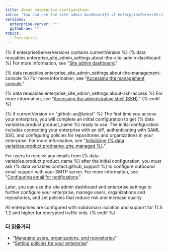 ```yaml
---
title: About enterprise configuration
intro: 'You can use the site admin dashboard{% if enterpriseServerVersions contains currentVersion %}, {% data variables.enterprise.management_console %}, and administrative shell (SSH) {% elsif currentVersion == "github-ae@latest" %} and enterprise settings or contact support{% endif %} to manage your enterprise.'
versions:
  enterprise-server: '*'
  github-ae: '*'
topics:
  - Enterprise
---
```


{% if enterpriseServerVersions contains currentVersion %}
{% data reusables.enterprise_site_admin_settings.about-the-site-admin-dashboard %} For more information, see "[Site admin dashboard](/admin/configuration/site-admin-dashboard)."

{% data reusables.enterprise_site_admin_settings.about-the-management-console %} For more information, see "[Accessing the management console](/admin/configuration/accessing-the-management-console)."

{% data reusables.enterprise_site_admin_settings.about-ssh-access %} For more information, see "[Accessing the administrative shell (SSH)](/admin/configuration/accessing-the-administrative-shell-ssh)."
{% endif %}

{% if currentVersion == "github-ae@latest" %}
The first time you access your enterprise, you will complete an initial configuration to get
{% data variables.product.product_name %} ready to use. The initial configuration includes connecting your enterprise with an idP, authenticating with SAML SSO, and configuring policies for repositories and organizations in your enterprise. For more information, see "[Initializing {% data variables.product.prodname_ghe_managed %}](/admin/configuration/initializing-github-ae)."

For users to receive any emails from {% data variables.product.product_name %} after the initial configuration, you must ask {% data variables.contact.github_support %} to configure outbound email support with your SMTP server. For more information, see "[Configuring email for notifications](/admin/configuration/configuring-email-for-notifications)."

Later, you can use the site admin dashboard and enterprise settings to further configure your enterprise, manage users, organizations and repositories, and set policies that reduce risk and increase quality.

All enterprises are configured with subdomain isolation and support for TLS 1.2 and higher for encrypted traffic only.
{% endif %}

### 더 읽을거리

- "[Managing users, organizations, and repositories](/admin/user-management)"
- "[Setting policies for your enterprise](/admin/policies)"
